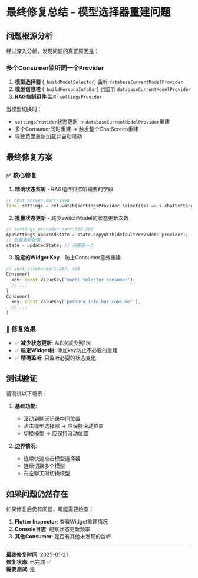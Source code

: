 # 最终修复总结 - 模型选择器重建问题

## 问题根源分析

经过深入分析，发现问题的真正原因是：

### 多个Consumer监听同一个Provider
1. **模型选择器** (`_buildModelSelector`) 监听 `databaseCurrentModelProvider`
2. **模型信息栏** (`_buildPersonaInfoBar`) 也监听 `databaseCurrentModelProvider`  
3. **RAG控制组件** 监听 `settingsProvider`

当模型切换时：
- `settingsProvider`状态更新 → `databaseCurrentModelProvider`重建
- 多个Consumer同时重建 → 触发整个ChatScreen重建
- 导致页面重新加载并自动滚动

## 最终修复方案

### ✅ 核心修复

1. **精确状态监听** - RAG组件只监听需要的字段
```dart
// chat_screen.dart:1896
final settings = ref.watch(settingsProvider.select((s) => s.chatSettings.enableRag));
```

2. **批量状态更新** - 减少switchModel的状态更新次数
```dart
// settings_provider.dart:325-390
AppSettings updatedState = state.copyWith(defaultProvider: provider);
// 批量更新配置...
state = updatedState; // 只更新一次
```

3. **稳定的Widget Key** - 防止Consumer意外重建
```dart
// chat_screen.dart:207, 433
Consumer(
  key: const ValueKey('model_selector_consumer'),
  // ...
)
Consumer(
  key: const ValueKey('persona_info_bar_consumer'), 
  // ...
)
```

### 🎯 修复效果

- ✅ **减少状态更新**: 从8次减少到1次
- ✅ **稳定Widget树**: 添加key防止不必要的重建  
- ✅ **精确监听**: 只监听必要的状态变化

## 测试验证

请测试以下场景：

1. **基础功能**:
   - 滚动到聊天记录中间位置
   - 点击模型选择器 → 应保持滚动位置
   - 切换模型 → 应保持滚动位置

2. **边界情况**:
   - 连续快速点击模型选择器
   - 连续切换多个模型
   - 在空聊天时切换模型

## 如果问题仍然存在

如果修复后仍有问题，可能需要检查：

1. **Flutter Inspector**: 查看Widget重建情况
2. **Console日志**: 观察状态更新频率
3. **其他Consumer**: 是否有其他未发现的监听

---

**最终修复时间**: 2025-01-21  
**修复状态**: 已完成 ✅  
**需要测试**: 是